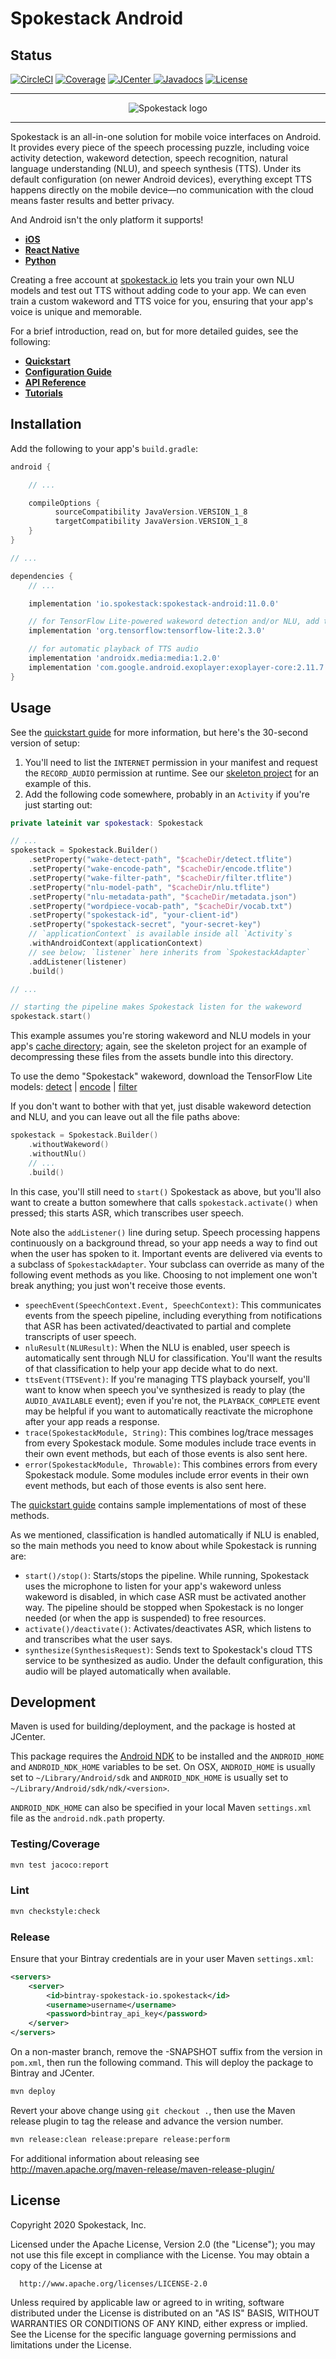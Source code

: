 # Spokestack Android

## Status
[![CircleCI](https://circleci.com/gh/spokestack/spokestack-android.svg?style=shield)](https://circleci.com/gh/spokestack/spokestack-android)
[![Coverage](https://coveralls.io/repos/github/spokestack/spokestack-android/badge.svg)](https://coveralls.io/github/spokestack/spokestack-android)
[ ![JCenter](https://api.bintray.com/packages/spokestack/io.spokestack/spokestack-android/images/download.svg) ](https://bintray.com/spokestack/io.spokestack/spokestack-android/_latestVersion)
[![Javadocs](https://javadoc.io/badge2/io.spokestack/spokestack-android/javadoc.svg)](https://javadoc.io/doc/io.spokestack/spokestack-android)
[![License](https://img.shields.io/badge/License-Apache%202.0-green.svg)](https://opensource.org/licenses/Apache-2.0)

---

<p align="center">
  <img src="images/spokestack.png" alt="Spokestack logo">
</p>

---

Spokestack is an all-in-one solution for mobile voice interfaces on Android. It provides every piece of the speech processing puzzle, including voice activity detection, wakeword detection, speech recognition, natural language understanding (NLU), and speech synthesis (TTS). Under its default configuration (on newer Android devices), everything except TTS happens directly on the mobile device—no communication with the cloud means faster results and better privacy.

And Android isn't the only platform it supports!

* [**iOS**](https://github.com/spokestack/spokestack-ios)
* [**React Native**](https://github.com/spokestack/react-native-spokestack)
* [**Python**](https://github.com/spokestack/spokestack-python)

Creating a free account at [spokestack.io](https://spokestack.io) lets you train your own NLU models and test out TTS without adding code to your app. We can even train a custom wakeword and TTS voice for you, ensuring that your app's voice is unique and memorable.

For a brief introduction, read on, but for more detailed guides, see the following:

* [**Quickstart**](https://www.spokestack.io/docs/Android/getting-started)
* [**Configuration Guide**](https://www.spokestack.io/docs/Android/turnkey-configuration)
* [**API Reference**](https://www.javadoc.io/doc/io.spokestack/spokestack-android/latest/index.html)
* [**Tutorials**](https://www.spokestack.io/tutorials)


## Installation

Add the following to your app's `build.gradle`:

```groovy
android {

    // ...

    compileOptions {
          sourceCompatibility JavaVersion.VERSION_1_8
          targetCompatibility JavaVersion.VERSION_1_8
    }
}

// ...

dependencies {
    // ...

    implementation 'io.spokestack:spokestack-android:11.0.0'

    // for TensorFlow Lite-powered wakeword detection and/or NLU, add this one too
    implementation 'org.tensorflow:tensorflow-lite:2.3.0'

    // for automatic playback of TTS audio
    implementation 'androidx.media:media:1.2.0'
    implementation 'com.google.android.exoplayer:exoplayer-core:2.11.7'
}
```

## Usage

See the [quickstart guide](https://www.spokestack.io/docs/Android/getting-started) for more information, but here's the 30-second version of setup:

1. You'll need to list the `INTERNET` permission in your manifest and request the `RECORD_AUDIO` permission at runtime. See our [skeleton project](https://github.com/spokestack/android-skeleton) for an example of this.
1. Add the following code somewhere, probably in an `Activity` if you're just starting out:

```kotlin
private lateinit var spokestack: Spokestack

// ...
spokestack = Spokestack.Builder()
    .setProperty("wake-detect-path", "$cacheDir/detect.tflite")
    .setProperty("wake-encode-path", "$cacheDir/encode.tflite")
    .setProperty("wake-filter-path", "$cacheDir/filter.tflite")
    .setProperty("nlu-model-path", "$cacheDir/nlu.tflite")
    .setProperty("nlu-metadata-path", "$cacheDir/metadata.json")
    .setProperty("wordpiece-vocab-path", "$cacheDir/vocab.txt")
    .setProperty("spokestack-id", "your-client-id")
    .setProperty("spokestack-secret", "your-secret-key")
    // `applicationContext` is available inside all `Activity`s
    .withAndroidContext(applicationContext)
    // see below; `listener` here inherits from `SpokestackAdapter`
    .addListener(listener)
    .build()

// ...

// starting the pipeline makes Spokestack listen for the wakeword
spokestack.start()
```

This example assumes you're storing wakeword and NLU models in your app's [cache directory](https://developer.android.com/reference/android/content/Context#getCacheDir()); again, see the skeleton project for an example of decompressing these files from the assets bundle into this directory.

To use the demo "Spokestack" wakeword, download the TensorFlow Lite models: [detect](https://d3dmqd7cy685il.cloudfront.net/model/wake/spokestack/detect.tflite) | [encode](https://d3dmqd7cy685il.cloudfront.net/model/wake/spokestack/encode.tflite) | [filter](https://d3dmqd7cy685il.cloudfront.net/model/wake/spokestack/filter.tflite)

If you don't want to bother with that yet, just disable wakeword detection and NLU, and you can leave out all the file paths above:

```kotlin
spokestack = Spokestack.Builder()
    .withoutWakeword()
    .withoutNlu()
    // ...
    .build()
```

In this case, you'll still need to `start()` Spokestack as above, but you'll also want to create a button somewhere that calls `spokestack.activate()` when pressed; this starts ASR, which transcribes user speech.

Note also the `addListener()` line during setup. Speech processing happens continuously on a background thread, so your app needs a way to find out when the user has spoken to it. Important events are delivered via events to a subclass of `SpokestackAdapter`. Your subclass can override as many of the following event methods as you like. Choosing to not implement one won't break anything; you just won't receive those events.

* `speechEvent(SpeechContext.Event, SpeechContext)`: This communicates events from the speech pipeline, including everything from notifications that ASR has been activated/deactivated to partial and complete transcripts of user speech.
* `nluResult(NLUResult)`: When the NLU is enabled, user speech is automatically sent through NLU for classification. You'll want the results of that classification to help your app decide what to do next.
* `ttsEvent(TTSEvent)`: If you're managing TTS playback yourself, you'll want to know when speech you've synthesized is ready to play (the `AUDIO_AVAILABLE` event); even if you're not, the `PLAYBACK_COMPLETE` event may be helpful if you want to automatically reactivate the microphone after your app reads a response.
* `trace(SpokestackModule, String)`: This combines log/trace messages from every Spokestack module. Some modules include trace events in their own event methods, but each of those events is also sent here.
* `error(SpokestackModule, Throwable)`: This combines errors from every Spokestack module. Some modules include error events in their own event methods, but each of those events is also sent here.

The [quickstart guide](https://www.spokestack.io/docs/Android/getting-started) contains sample implementations of most of these methods.

As we mentioned, classification is handled automatically if NLU is enabled, so the main methods you need to know about while Spokestack is running are:

* `start()/stop()`: Starts/stops the pipeline. While running, Spokestack uses the microphone to listen for your app's wakeword unless wakeword is disabled, in which case ASR must be activated another way. The pipeline should be stopped when Spokestack is no longer needed (or when the app is suspended) to free resources.
* `activate()/deactivate()`: Activates/deactivates ASR, which listens to and transcribes what the user says.
* `synthesize(SynthesisRequest)`: Sends text to Spokestack's cloud TTS service to be synthesized as audio. Under the default configuration, this audio will be played automatically when available.

## Development
Maven is used for building/deployment, and the package is hosted at JCenter.

This package requires the [Android NDK](https://developer.android.com/ndk/guides/index.html)
to be installed and the `ANDROID_HOME` and `ANDROID_NDK_HOME` variables to be
set. On OSX, `ANDROID_HOME` is usually set to `~/Library/Android/sdk` and
`ANDROID_NDK_HOME` is usually set to `~/Library/Android/sdk/ndk/<version>`.

`ANDROID_NDK_HOME` can also be specified in your local Maven `settings.xml` file as the `android.ndk.path` property.

### Testing/Coverage

```bash
mvn test jacoco:report
```

### Lint

```bash
mvn checkstyle:check
```

### Release
Ensure that your Bintray credentials are in your user Maven `settings.xml`:

```xml
<servers>
    <server>
        <id>bintray-spokestack-io.spokestack</id>
        <username>username</username>
        <password>bintray_api_key</password>
    </server>
</servers>
```

On a non-master branch, remove the -SNAPSHOT suffix from the version in `pom.xml`, then run the
following command. This will deploy the package to Bintray and JCenter.

```bash
mvn deploy
```

Revert your above change using `git checkout .`, then use the Maven release plugin to tag the release and advance the version number.

```bash
mvn release:clean release:prepare release:perform
```

For additional information about releasing see http://maven.apache.org/maven-release/maven-release-plugin/

## License

Copyright 2020 Spokestack, Inc.

  Licensed under the Apache License, Version 2.0 (the "License");
  you may not use this file except in compliance with the License.
  You may obtain a copy of the License at

      http://www.apache.org/licenses/LICENSE-2.0

  Unless required by applicable law or agreed to in writing, software
  distributed under the License is distributed on an "AS IS" BASIS,
  WITHOUT WARRANTIES OR CONDITIONS OF ANY KIND, either express or implied.
  See the License for the specific language governing permissions and
  limitations under the License.
